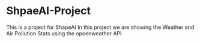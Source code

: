 # ShpaeAI-Project

This is a project for ShapeAI
In this project we are showing the Weather and Air Pollution Stats using the opoenweather API

